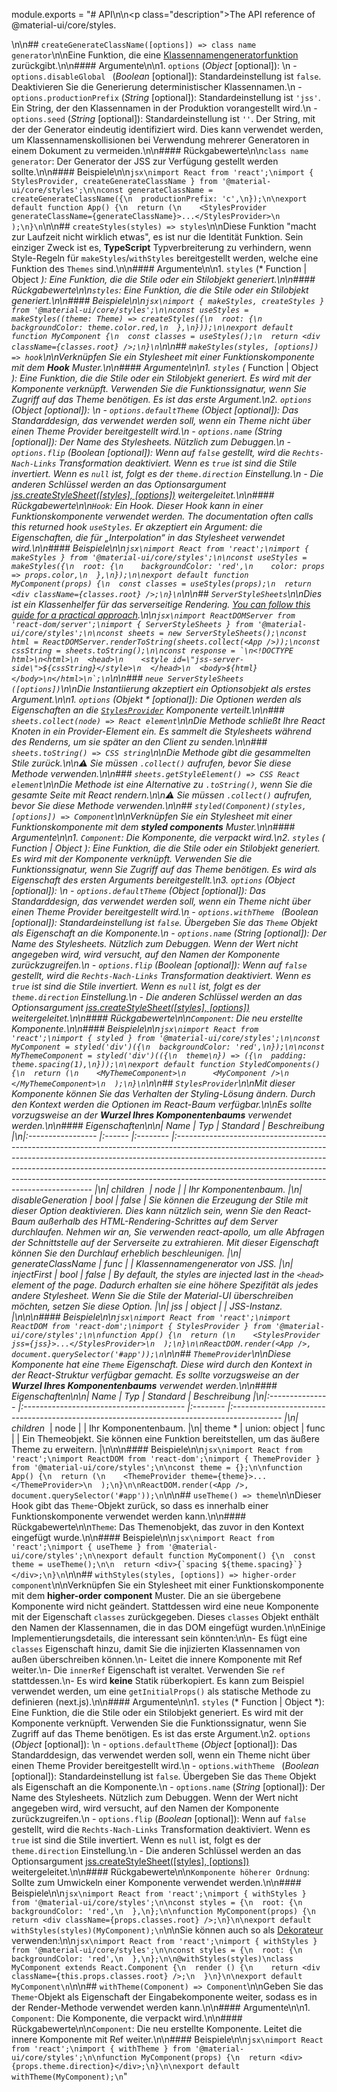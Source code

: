 module.exports = "# API\n\n<p class=\"description\">The API reference of @material-ui/core/styles.</p>\n\n## `createGenerateClassName([options]) => class name generator`\n\nEine Funktion, die eine [Klassennamengeneratorfunktion](https://cssinjs.org/jss-api/#generate-your-class-names) zurückgibt.\n\n#### Argumente\n\n1. `options` (*Object* [optional]): \n  - `options.disableGlobal ` (*Boolean* [optional]): Standardeinstellung ist `false`. Deaktivieren Sie die Generierung deterministischer Klassennamen.\n  - `options.productionPrefix` (*String* [optional]): Standardeinstellung ist ` 'jss' `. Ein String, der den Klassennamen in der Produktion vorangestellt wird.\n  - `options.seed` (*String* [optional]): Standardeinstellung ist `''`. Der String, mit der der Generator eindeutig identifiziert wird. Dies kann verwendet werden, um Klassennamenskollisionen bei Verwendung mehrerer Generatoren in einem Dokument zu vermeiden.\n\n#### Rückgabewerte\n\n`class name generator`: Der Generator der JSS zur Verfügung gestellt werden sollte.\n\n#### Beispiele\n\n```jsx\nimport React from 'react';\nimport { StylesProvider, createGenerateClassName } from '@material-ui/core/styles';\n\nconst generateClassName = createGenerateClassName({\n  productionPrefix: 'c',\n});\n\nexport default function App() {\n  return (\n    <StylesProvider generateClassName={generateClassName}>...</StylesProvider>\n  );\n}\n```\n\n## `createStyles(styles) => styles`\n\nDiese Funktion \"macht zur Laufzeit nicht wirklich etwas\", es ist nur die Identität Funktion. Sein einziger Zweck ist es, **TypeScript** Typverbreiterung zu verhindern, wenn Style-Regeln für `makeStyles`/`withStyles` bereitgestellt werden, welche eine Funktion des `Themes` sind.\n\n#### Argumente\n\n1. `styles` (* Function | Object *): Eine Funktion, die die Stile oder ein Stilobjekt generiert.\n\n#### Rückgabewerte\n\n`styles`: Eine Funktion, die die Stile oder ein Stilobjekt generiert.\n\n#### Beispiele\n\n```jsx\nimport { makeStyles, createStyles } from '@material-ui/core/styles';\n\nconst useStyles = makeStyles((theme: Theme) => createStyles({\n  root: {\n    backgroundColor: theme.color.red,\n  },\n}));\n\nexport default function MyComponent {\n  const classes = useStyles();\n  return <div className={classes.root} />;\n}\n```\n\n## `makeStyles(styles, [options]) => hook`\n\nVerknüpfen Sie ein Stylesheet mit einer Funktionskomponente mit dem **Hook** Muster.\n\n#### Argumente\n\n1. `styles` (* Function | Object *): Eine Funktion, die die Stile oder ein Stilobjekt generiert. Es wird mit der Komponente verknüpft. Verwenden Sie die Funktionssignatur, wenn Sie Zugriff auf das Theme benötigen. Es ist das erste Argument.\n2. `options` (*Object* [optional]): \n  - `options.defaultTheme` (*Object* [optional]): Das Standarddesign, das verwendet werden soll, wenn ein Theme nicht über einen Theme Provider bereitgestellt wird.\n  - `options.name` (*String* [optional]): Der Name des Stylesheets. Nützlich zum Debuggen.\n  - `options.flip` (*Boolean* [optional]): Wenn auf `false` gestellt, wird die `Rechts-Nach-Links` Transformation deaktiviert. Wenn es `true` ist sind die Stile invertiert. Wenn es `null` ist, folgt es der `theme.direction` Einstellung.\n  - Die anderen Schlüssel werden an das Optionsargument [jss.createStyleSheet([styles], [options])](https://cssinjs.org/jss-api/#create-style-sheet) weitergeleitet.\n\n#### Rückgabewerte\n\n`Hook`: Ein Hook. Dieser Hook kann in einer Funktionskomponente verwendet werden. The documentation often calls this returned hook `useStyles`. Er akzeptiert ein Argument: die Eigenschaften, die für „Interpolation“ in das Stylesheet verwendet wird.\n\n#### Beispiele\n\n```jsx\nimport React from 'react';\nimport { makeStyles } from '@material-ui/core/styles';\n\nconst useStyles = makeStyles({\n  root: {\n    backgroundColor: 'red',\n    color: props => props.color,\n  },\n});\n\nexport default function MyComponent(props) {\n  const classes = useStyles(props);\n  return <div className={classes.root} />;\n}\n```\n\n## `ServerStyleSheets`\n\nDies ist ein Klassenhelfer für das serverseitige Rendering. [You can follow this guide for a practical approach](/guides/server-rendering/).\n\n```jsx\nimport ReactDOMServer from 'react-dom/server';\nimport { ServerStyleSheets } from '@material-ui/core/styles';\n\nconst sheets = new ServerStyleSheets();\nconst html = ReactDOMServer.renderToString(sheets.collect(<App />));\nconst cssString = sheets.toString();\n\nconst response = `\n<!DOCTYPE html>\n<html>\n  <head>\n    <style id=\"jss-server-side\">${cssString}</style>\n  </head>\n  <body>${html}</body>\n</html>\n`;\n```\n\n### `neue ServerStyleSheets ([options])`\n\nDie Instantiierung akzeptiert ein Optionsobjekt als erstes Argument.\n\n1. `options` (*Objekt * [optional]): Die Optionen werden als Eigenschaften an die [`StylesProvider`](#stylesprovider) Komponente verteilt.\n\n### `sheets.collect(node) => React element`\n\nDie Methode schließt Ihre React Knoten in ein Provider-Element ein. Es sammelt die Stylesheets während des Renderns, um sie später an den Client zu senden.\n\n### `sheets.toString() => CSS string`\n\nDie Methode gibt die gesammelten Stile zurück.\n\n⚠️ Sie müssen `.collect()` aufrufen, bevor Sie diese Methode verwenden.\n\n### `sheets.getStyleElement() => CSS React element`\n\nDie Methode ist eine Alternative zu `.toString()`, wenn Sie die gesamte Seite mit React rendern.\n\n⚠️ Sie müssen `.collect()` aufrufen, bevor Sie diese Methode verwenden.\n\n## `styled(Component)(styles, [options]) => Component`\n\nVerknüpfen Sie ein Stylesheet mit einer Funktionskomponente mit dem **styled components** Muster.\n\n#### Argumente\n\n1. `Component`: Die Komponente, die verpackt wird.\n2. `styles` (* Function | Object *): Eine Funktion, die die Stile oder ein Stilobjekt generiert. Es wird mit der Komponente verknüpft. Verwenden Sie die Funktionssignatur, wenn Sie Zugriff auf das Theme benötigen. Es wird als Eigenschaft des ersten Arguments bereitgestellt.\n3. `options` (*Object* [optional]): \n  - `options.defaultTheme` (*Object* [optional]): Das Standarddesign, das verwendet werden soll, wenn ein Theme nicht über einen Theme Provider bereitgestellt wird.\n  - `options.withTheme ` (*Boolean* [optional]): Standardeinstellung ist `false`. Übergeben Sie das `Theme` Objekt als Eigenschaft an die Komponente.\n  - `options.name` (*String* [optional]): Der Name des Stylesheets. Nützlich zum Debuggen. Wenn der Wert nicht angegeben wird, wird versucht, auf den Namen der Komponente zurückzugreifen.\n  - `options.flip` (*Boolean* [optional]): Wenn auf `false` gestellt, wird die `Rechts-Nach-Links` Transformation deaktiviert. Wenn es `true` ist sind die Stile invertiert. Wenn es `null` ist, folgt es der `theme.direction` Einstellung.\n  - Die anderen Schlüssel werden an das Optionsargument [jss.createStyleSheet([styles], [options])](https://cssinjs.org/jss-api/#create-style-sheet) weitergeleitet.\n\n#### Rückgabewerte\n\n`Component`: Die neu erstellte Komponente.\n\n#### Beispiele\n\n```jsx\nimport React from 'react';\nimport { styled } from '@material-ui/core/styles';\n\nconst MyComponent = styled('div')({\n  backgroundColor: 'red',\n});\n\nconst MyThemeComponent = styled('div')(({\n  theme\n}) => ({\n  padding: theme.spacing(1),\n}));\n\nexport default function StyledComponents() {\n  return (\n    <MyThemeComponent>\n      <MyComponent />\n    </MyThemeComponent>\n  );\n}\n```\n\n## `StylesProvider`\n\nMit dieser Komponente können Sie das Verhalten der Styling-Lösung ändern. Durch den Kontext werden die Optionen im React-Baum verfügbar.\n\nEs sollte vorzugsweise an der **Wurzel Ihres Komponentenbaums** verwendet werden.\n\n#### Eigenschaften\n\n| Name              | Typ    | Standard | Beschreibung                                                                                                                                                                                                                                                                                                                                                                      |\n|:----------------- |:------ |:-------- |:--------------------------------------------------------------------------------------------------------------------------------------------------------------------------------------------------------------------------------------------------------------------------------------------------------------------------------------------------------------------------------- |\n| children&nbsp;*   | node   |          | Ihr Komponentenbaum.                                                                                                                                                                                                                                                                                                                                                              |\n| disableGeneration | bool   | false    | Sie können die Erzeugung der Stile mit dieser Option deaktivieren. Dies kann nützlich sein, wenn Sie den React-Baum außerhalb des HTML-Rendering-Schrittes auf dem Server durchlaufen. Nehmen wir an, Sie verwenden react-apollo, um alle Abfragen der Schnittstelle auf der Serverseite zu extrahieren. Mit dieser Eigenschaft können Sie den Durchlauf erheblich beschleunigen. |\n| generateClassName | func   |          | Klassennamengenerator von JSS.                                                                                                                                                                                                                                                                                                                                                    |\n| injectFirst       | bool   | false    | By default, the styles are injected last in the `<head>` element of the page. Dadurch erhalten sie eine höhere Spezifität als jedes andere Stylesheet. Wenn Sie die Stile der Material-UI überschreiben möchten, setzen Sie diese Option.                                                                                                                                   |\n| jss               | object |          | JSS-Instanz.                                                                                                                                                                                                                                                                                                                                                                      |\n\n\n#### Beispiele\n\n```jsx\nimport React from 'react';\nimport ReactDOM from 'react-dom';\nimport { StylesProvider } from '@material-ui/core/styles';\n\nfunction App() {\n  return (\n    <StylesProvider jss={jss}>...</StylesProvider>\n  );\n}\n\nReactDOM.render(<App />, document.querySelector('#app'));\n```\n\n## `ThemeProvider`\n\nDiese Komponente hat eine `Theme` Eigenschaft. Diese wird durch den Kontext in der React-Struktur verfügbar gemacht. Es sollte vorzugsweise an der **Wurzel Ihres Komponentenbaums** verwendet werden.\n\n#### Eigenschaften\n\n| Name            | Typ                                      | Standard | Beschreibung                                                                               |\n|:--------------- |:---------------------------------------- |:-------- |:------------------------------------------------------------------------------------------ |\n| children&nbsp;* | node                                     |          | Ihr Komponentenbaum.                                                                       |\n| theme&nbsp;*    | union:&nbsp;object&nbsp;&#124;&nbsp;func |          | Ein Themeobjekt. Sie können eine Funktion bereitstellen, um das äußere Theme zu erweitern. |\n\n\n#### Beispiele\n\n```jsx\nimport React from 'react';\nimport ReactDOM from 'react-dom';\nimport { ThemeProvider } from '@material-ui/core/styles';\n\nconst theme = {};\n\nfunction App() {\n  return (\n    <ThemeProvider theme={theme}>...</ThemeProvider>\n  );\n}\n\nReactDOM.render(<App />, document.querySelector('#app'));\n```\n\n## `useTheme() => theme`\n\nDieser Hook gibt das `Theme`-Objekt zurück, so dass es innerhalb einer Funktionskomponente verwendet werden kann.\n\n#### Rückgabewerte\n\n`Theme`: Das Themenobjekt, das zuvor in den Kontext eingefügt wurde.\n\n#### Beispiele\n\n```jsx\nimport React from 'react';\nimport { useTheme } from '@material-ui/core/styles';\n\nexport default function MyComponent() {\n  const theme = useTheme();\n\n  return <div>{`spacing ${theme.spacing}`}</div>;\n}\n```\n\n## `withStyles(styles, [options]) => higher-order component`\n\nVerknüpfen Sie ein Stylesheet mit einer Funktionskomponente mit dem **higher-order component** Muster. Die an sie übergebene Komponente wird nicht geändert. Stattdessen wird eine neue Komponente mit der Eigenschaft `classes` zurückgegeben. Dieses `classes` Objekt enthält den Namen der Klassennamen, die in das DOM eingefügt wurden.\n\nEinige Implementierungsdetails, die interessant sein könnten:\n\n- Es fügt eine `classes` Eigenschaft hinzu, damit Sie die injizierten Klassennamen von außen überschreiben können.\n- Leitet die innere Komponente mit Ref weiter.\n- Die `innerRef` Eigenschaft ist veraltet. Verwenden Sie `ref` stattdessen.\n- Es wird **keine** Statik rüberkopiert. Es kann zum Beispiel verwendet werden, um eine `getInitialProps()` als statische Methode zu definieren (next.js).\n\n#### Argumente\n\n1. `styles` (* Function | Object *): Eine Funktion, die die Stile oder ein Stilobjekt generiert. Es wird mit der Komponente verknüpft. Verwenden Sie die Funktionssignatur, wenn Sie Zugriff auf das Theme benötigen. Es ist das erste Argument.\n2. `options` (*Object* [optional]): \n  - `options.defaultTheme` (*Object* [optional]): Das Standarddesign, das verwendet werden soll, wenn ein Theme nicht über einen Theme Provider bereitgestellt wird.\n  - `options.withTheme ` (*Boolean* [optional]): Standardeinstellung ist `false`. Übergeben Sie das `Theme` Objekt als Eigenschaft an die Komponente.\n  - `options.name` (*String* [optional]): Der Name des Stylesheets. Nützlich zum Debuggen. Wenn der Wert nicht angegeben wird, wird versucht, auf den Namen der Komponente zurückzugreifen.\n  - `options.flip` (*Boolean* [optional]): Wenn auf `false` gestellt, wird die `Rechts-Nach-Links` Transformation deaktiviert. Wenn es `true` ist sind die Stile invertiert. Wenn es `null` ist, folgt es der `theme.direction` Einstellung.\n  - Die anderen Schlüssel werden an das Optionsargument [jss.createStyleSheet([styles], [options])](https://cssinjs.org/jss-api/#create-style-sheet) weitergeleitet.\n\n#### Rückgabewerte\n\n`Komponente höherer Ordnung`: Sollte zum Umwickeln einer Komponente verwendet werden.\n\n#### Beispiele\n\n```jsx\nimport React from 'react';\nimport { withStyles } from '@material-ui/core/styles';\n\nconst styles = {\n  root: {\n    backgroundColor: 'red',\n  },\n};\n\nfunction MyComponent(props) {\n  return <div className={props.classes.root} />;\n}\n\nexport default withStyles(styles)(MyComponent);\n```\n\nSie können auch so als [Dekorateur](https://babeljs.io/docs/en/babel-plugin-proposal-decorators) verwenden:\n\n```jsx\nimport React from 'react';\nimport { withStyles } from '@material-ui/core/styles';\n\nconst styles = {\n  root: {\n    backgroundColor: 'red',\n  },\n};\n\n@withStyles(styles)\nclass MyComponent extends React.Component {\n  render () {\n    return <div className={this.props.classes.root} />;\n  }\n}\n\nexport default MyComponent\n```\n\n## `withTheme(Component) => Component`\n\nGeben Sie das `Theme`-Objekt als Eigenschaft der Eingabekomponente weiter, sodass es in der Render-Methode verwendet werden kann.\n\n#### Argumente\n\n1. `Component`: Die Komponente, die verpackt wird.\n\n#### Rückgabewerte\n\n`Component`: Die neu erstellte Komponente. Leitet die innere Komponente mit Ref weiter.\n\n#### Beispiele\n\n```jsx\nimport React from 'react';\nimport { withTheme } from '@material-ui/core/styles';\n\nfunction MyComponent(props) {\n  return <div>{props.theme.direction}</div>;\n}\n\nexport default withTheme(MyComponent);\n```"